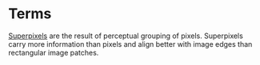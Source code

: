 # Terms

[Superpixels](https://www.tu-chemnitz.de/etit/proaut/en/research/superpixel.html) are the result of perceptual grouping of pixels. Superpixels carry more information than pixels and align better with image edges than rectangular image patches.